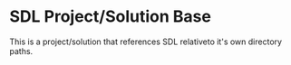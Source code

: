 SDL Project/Solution Base
==
This is a project/solution that references SDL relativeto it's own directory paths.
